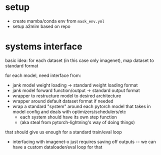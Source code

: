 # setup
- create mamba/conda env from `mask_env.yml`
- setup a2mim based on repo

# systems interface
basic idea:
for each dataset (in this case only imagenet), map dataset to standard format

for each model, need interface from:
- jank model weight loading -> standard weight loading format
- jank model forward function/output -> standard output format
- wrapper to restructure model to desired architecture
- wrapper around default dataset format if needed
- wrap a standard "system" around each pytorch model that takes in model config and deals with optimizers/schedulers/etc
    - each system should have its own step function
    - (aka steal from pytorch-lightning's way of doing things)

that should give us enough for a standard train/eval loop
- interfacing with imagenet-x just requires saving off outputs -- we can have a custom dataloader/eval loop for that